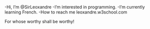 -Hi, I’m @SirLeoxandre
-I’m interested in programming.
-I’m currently learning French.
-How to reach me leoxandre.w3school.com

For whose worthy shall be worthy!
